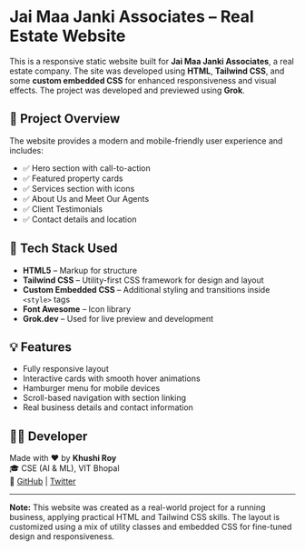 # Jai Maa Janki Associates – Real Estate Website

This is a responsive static website built for **Jai Maa Janki Associates**, a real estate company. The site was developed using **HTML**, **Tailwind CSS**, and some **custom embedded CSS** for enhanced responsiveness and visual effects. The project was developed and previewed using **Grok**.

## 📌 Project Overview

The website provides a modern and mobile-friendly user experience and includes:

- ✅ Hero section with call-to-action
- ✅ Featured property cards
- ✅ Services section with icons
- ✅ About Us and Meet Our Agents
- ✅ Client Testimonials
- ✅ Contact details and location

## 🚀 Tech Stack Used

- **HTML5** – Markup for structure  
- **Tailwind CSS** – Utility-first CSS framework for design and layout  
- **Custom Embedded CSS** – Additional styling and transitions inside `<style>` tags  
- **Font Awesome** – Icon library  
- **Grok.dev** – Used for live preview and development

## 💡 Features

- Fully responsive layout  
- Interactive cards with smooth hover animations  
- Hamburger menu for mobile devices  
- Scroll-based navigation with section linking  
- Real business details and contact information

## 🧑‍💻 Developer

Made with ❤️ by **Khushi Roy**  
🎓 CSE (AI & ML), VIT Bhopal  
🔗 [GitHub](https://github.com/Khushi-Roy-123) | [Twitter](https://x.com/KhushiRoy447386)

---

**Note:** This website was created as a real-world project for a running business, applying practical HTML and Tailwind CSS skills. The layout is customized using a mix of utility classes and embedded CSS for fine-tuned design and responsiveness.
